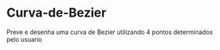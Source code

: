 # Curva-de-Bezier
Preve e desenha uma curva de Bezier utilizando 4 pontos determinados pelo usuario
